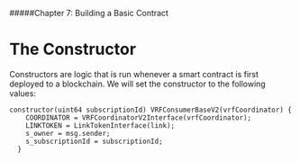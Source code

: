 #####Chapter 7: Building a Basic Contract

# The Constructor

Constructors are logic that is run whenever a smart contract is first deployed to a blockchain. We will set the constructor to the following values:

```
constructor(uint64 subscriptionId) VRFConsumerBaseV2(vrfCoordinator) {
    COORDINATOR = VRFCoordinatorV2Interface(vrfCoordinator);
    LINKTOKEN = LinkTokenInterface(link);
    s_owner = msg.sender;
    s_subscriptionId = subscriptionId;
  }
```
